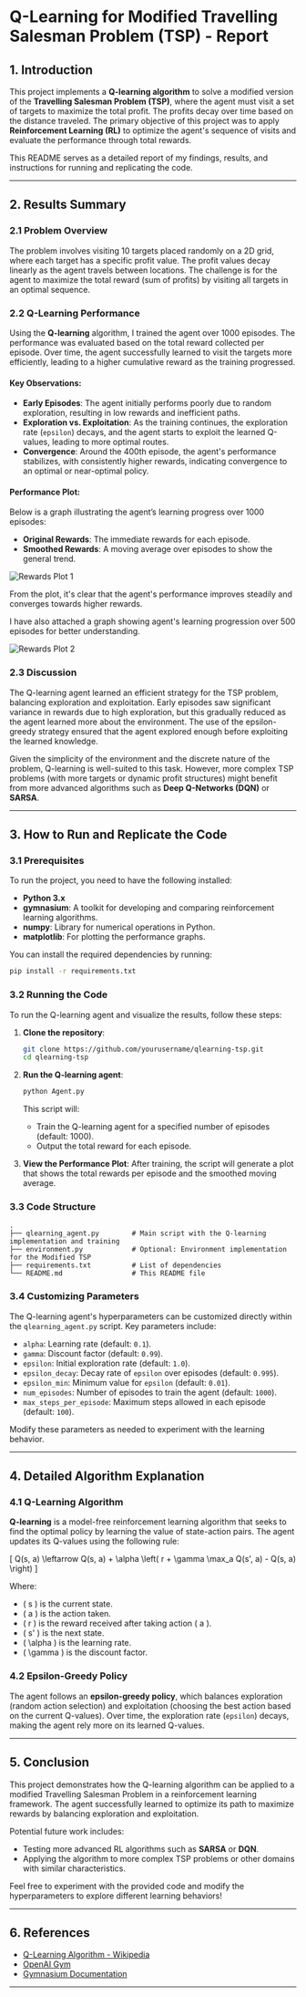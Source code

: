 # Q-Learning for Modified Travelling Salesman Problem (TSP) - Report

## 1. Introduction

This project implements a **Q-learning algorithm** to solve a modified version of the **Travelling Salesman Problem (TSP)**, where the agent must visit a set of targets to maximize the total profit. The profits decay over time based on the distance traveled. The primary objective of this project was to apply **Reinforcement Learning (RL)** to optimize the agent's sequence of visits and evaluate the performance through total rewards.

This README serves as a detailed report of my findings, results, and instructions for running and replicating the code.

---

## 2. Results Summary

### 2.1 Problem Overview

The problem involves visiting 10 targets placed randomly on a 2D grid, where each target has a specific profit value. The profit values decay linearly as the agent travels between locations. The challenge is for the agent to maximize the total reward (sum of profits) by visiting all targets in an optimal sequence.

### 2.2 Q-Learning Performance

Using the **Q-learning** algorithm, I trained the agent over 1000 episodes. The performance was evaluated based on the total reward collected per episode. Over time, the agent successfully learned to visit the targets more efficiently, leading to a higher cumulative reward as the training progressed.

#### Key Observations:
- **Early Episodes**: The agent initially performs poorly due to random exploration, resulting in low rewards and inefficient paths.
- **Exploration vs. Exploitation**: As the training continues, the exploration rate (`epsilon`) decays, and the agent starts to exploit the learned Q-values, leading to more optimal routes.
- **Convergence**: Around the 400th episode, the agent's performance stabilizes, with consistently higher rewards, indicating convergence to an optimal or near-optimal policy.
  

#### Performance Plot:
Below is a graph illustrating the agent’s learning progress over 1000 episodes:

- **Original Rewards**: The immediate rewards for each episode.
- **Smoothed Rewards**: A moving average over episodes to show the general trend.

![Rewards Plot 1](D:\\MARL\\marl-ecs-course\\Midsem\\Figure_2.png)

From the plot, it's clear that the agent's performance improves steadily and converges towards higher rewards.

I have also attached a graph showing agent's learning progression over 500 episodes for better understanding.

![Rewards Plot 2](D:\\MARL\\marl-ecs-course\\Midsem\\Figure_1.png)

### 2.3 Discussion

The Q-learning agent learned an efficient strategy for the TSP problem, balancing exploration and exploitation. Early episodes saw significant variance in rewards due to high exploration, but this gradually reduced as the agent learned more about the environment. The use of the epsilon-greedy strategy ensured that the agent explored enough before exploiting the learned knowledge.

Given the simplicity of the environment and the discrete nature of the problem, Q-learning is well-suited to this task. However, more complex TSP problems (with more targets or dynamic profit structures) might benefit from more advanced algorithms such as **Deep Q-Networks (DQN)** or **SARSA**.

---

## 3. How to Run and Replicate the Code

### 3.1 Prerequisites

To run the project, you need to have the following installed:
- **Python 3.x**
- **gymnasium**: A toolkit for developing and comparing reinforcement learning algorithms.
- **numpy**: Library for numerical operations in Python.
- **matplotlib**: For plotting the performance graphs.

You can install the required dependencies by running:

```bash
pip install -r requirements.txt

```

### 3.2 Running the Code

To run the Q-learning agent and visualize the results, follow these steps:

1. **Clone the repository**:
   ```bash
   git clone https://github.com/yourusername/qlearning-tsp.git
   cd qlearning-tsp
   ```

2. **Run the Q-learning agent**:
   ```bash
   python Agent.py
   ```

   This script will:
   - Train the Q-learning agent for a specified number of episodes (default: 1000).
   - Output the total reward for each episode.

3. **View the Performance Plot**:
   After training, the script will generate a plot that shows the total rewards per episode and the smoothed moving average.

### 3.3 Code Structure

```
.
├── qlearning_agent.py        # Main script with the Q-learning implementation and training
├── environment.py            # Optional: Environment implementation for the Modified TSP
├── requirements.txt          # List of dependencies
└── README.md                 # This README file
```

### 3.4 Customizing Parameters

The Q-learning agent's hyperparameters can be customized directly within the `qlearning_agent.py` script. Key parameters include:

- `alpha`: Learning rate (default: `0.1`).
- `gamma`: Discount factor (default: `0.99`).
- `epsilon`: Initial exploration rate (default: `1.0`).
- `epsilon_decay`: Decay rate of `epsilon` over episodes (default: `0.995`).
- `epsilon_min`: Minimum value for `epsilon` (default: `0.01`).
- `num_episodes`: Number of episodes to train the agent (default: `1000`).
- `max_steps_per_episode`: Maximum steps allowed in each episode (default: `100`).

Modify these parameters as needed to experiment with the learning behavior.

---

## 4. Detailed Algorithm Explanation

### 4.1 Q-Learning Algorithm

**Q-learning** is a model-free reinforcement learning algorithm that seeks to find the optimal policy by learning the value of state-action pairs. The agent updates its Q-values using the following rule:

\[
Q(s, a) \leftarrow Q(s, a) + \alpha \left( r + \gamma \max_a Q(s', a) - Q(s, a) \right)
\]

Where:
- \( s \) is the current state.
- \( a \) is the action taken.
- \( r \) is the reward received after taking action \( a \).
- \( s' \) is the next state.
- \( \alpha \) is the learning rate.
- \( \gamma \) is the discount factor.

### 4.2 Epsilon-Greedy Policy

The agent follows an **epsilon-greedy policy**, which balances exploration (random action selection) and exploitation (choosing the best action based on the current Q-values). Over time, the exploration rate (`epsilon`) decays, making the agent rely more on its learned Q-values.

---

## 5. Conclusion

This project demonstrates how the Q-learning algorithm can be applied to a modified Travelling Salesman Problem in a reinforcement learning framework. The agent successfully learned to optimize its path to maximize rewards by balancing exploration and exploitation. 

Potential future work includes:
- Testing more advanced RL algorithms such as **SARSA** or **DQN**.
- Applying the algorithm to more complex TSP problems or other domains with similar characteristics.

Feel free to experiment with the provided code and modify the hyperparameters to explore different learning behaviors!

---

## 6. References

- [Q-Learning Algorithm - Wikipedia](https://en.wikipedia.org/wiki/Q-learning)
- [OpenAI Gym](https://gym.openai.com/)
- [Gymnasium Documentation](https://gymnasium.farama.org/)

---
